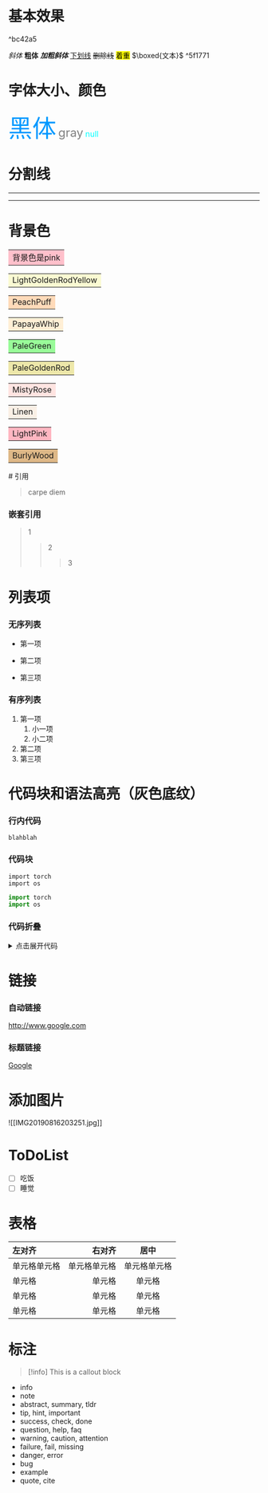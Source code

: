 # 基本效果

^bc42a5

*斜体*
**粗体**
***加粗斜体***
<u>下划线</u>
~~删除线~~
<mark>着重</mark>
$\boxed{文本}$ ^5f1771
# 字体大小、颜色
<font color=#0099ff size=12 face="黑体">黑体</font>
<font color=gray size=5>gray</font>
<font color=#00ffff size=3>null</font>
# 分割线
---
***
# 背景色
<table><td bgcolor=pink> 
背景色是pink </table>

<table><td bgcolor=LightGoldenRodYellow> 
LightGoldenRodYellow </table>

<table><td bgcolor=PeachPuff> 
PeachPuff </table>

<table><td bgcolor=PapayaWhip> 
PapayaWhip </table>

<table><td bgcolor=PaleGreen> 
PaleGreen </table>

<table><td bgcolor=PaleGoldenRod> 
PaleGoldenRod </table>

<table><td bgcolor=MistyRose> 
MistyRose </table>

<table><td bgcolor=Linen> 
Linen </table>

<table><td bgcolor=LightPink> 
LightPink </table>

<table><td bgcolor=BurlyWood> 
BurlyWood </table>
# 引用

> carpe diem
### 嵌套引用

> 1
> > 2
> > > 3

# 列表项
### 无序列表

+ 第一项
- 第二项
* 第三项
### 有序列表
1. 第一项
    1. 小一项
    2. 小二项
2. 第二项
3. 第三项

# 代码块和语法高亮（灰色底纹）
### 行内代码
`blahblah`
### 代码块
```
import torch
import os
```
```python
import torch
import os
```
### 代码折叠
<details>
    <summary>点击展开代码</summary>
    <pre><code>
    #include<stdio.h>
    int main(int argc, char **argv)
    {
        printf("hello world\n");
        return 0;
    }
    </code></pre>
    </details>

# 链接
### 自动链接
<http://www.google.com>
### 标题链接
[Google](http://www.google.com)

# 添加图片
![[IMG20190816203251.jpg]]

# ToDoList
- [ ] 吃饭
- [ ] 睡觉

# 表格
| 左对齐 | 右对齐 | 居中 |
| :-----| ----: | :----:|
| 单元格单元格 | 单元格单元格 | 单元格单元格 |
| 单元格 | 单元格 | 单元格 |
| 单元格 | 单元格 | 单元格 |
| 单元格 | 单元格 | 单元格 |

# 标注
>[!info]
This is a callout block

- info
- note
- abstract, summary, tldr
- tip, hint, important
- success, check, done
- question, help, faq
- warning, caution, attention
- failure, fail, missing
- danger, error
- bug
- example
- quote, cite

